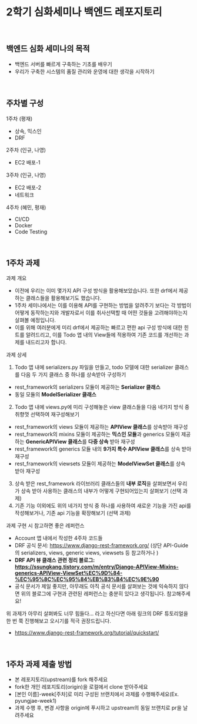 # 2학기 심화세미나 백엔드 레포지토리  
<br/>

## 백엔드 심화 세미나의 목적
- 백엔드 서버를 빠르게 구축하는 기초를 배우기
- 우리가 구축한 시스템의 품질 관리와 운영에 대한 생각을 시작하기
<br/>  

## 주차별 구성
1주차 (평재)
- 상속, 믹스인
- DRF

2주차 (인규, 나영)
- EC2 배포-1

3주차 (인규, 나영)
- EC2 배포-2
- 네트워크

4주차 (혜민, 평재)
- CI/CD
- Docker
- Code Testing 
<br/>

## 1주차 과제
과제 개요
- 이전에 우리는 이미 몇가지 API 구성 방식을 활용해보았습니다. 또한 drf에서 제공하는 클래스들을 활용해보기도 했습니다. 
- 1주차 세미나에서는 이를 이용해 API를 구현하는 방법을 알려주기 보다는 각 방법이 어떻게 동작하는지와 개발자로서 이를 취사선택할 때 어떤 것들을 고려해야하는지 살펴볼 예정입니다. 
- 이를 위해 여러분에게 미리 drf에서 제공하는 빠르고 편한 api 구성 방식에 대한 힌트를 알려드리고, 이를 Todo 앱 내의 View들에 적용하여 기존 코드를 개선하는 과제를 내드리고자 합니다. 

과제 상세
1. Todo 앱 내에 serializers.py 파일을 만들고, todo 모델에 대한 serializer 클래스를 다음 두 가지 클래스 중 하나를 상속받아 구성하기
  - rest_framework의 serializers 모듈이 제공하는 **Serializer 클래스**
  - 동일 모듈의 **ModelSerializer 클래스**
2. Todo 앱 내에 views.py에 미리 구성해놓은 view 클래스들을 다음 네가지 방식 중 취향껏 선택하여 재구성해보기
  - rest_framework의 views 모듈이 제공하는 **APIView 클래스**를 상속받아 재구성
  - rest_framework의 mixins 모듈이 제공하는 **믹스인 모듈**과 generics 모듈이 제공하는 **GenericAPIView 클래스**를 **다중 상속** 받아 재구성
  - rest_framework의 generics 모듈 내의 **9가지 특수 APIView 클래스**를 상속 받아 재구성
  - rest_framework의 viewsets 모듈이 제공하는 **ModelViewSet 클래스**를 상속 받아 재구성
3. 상속 받은 rest_framework 라이브러리 클래스들의 **내부 로직**을 살펴보면서 우리가 상속 받아 사용하는 클래스의 내부가 어떻게 구현되어있는지 살펴보기 (선택 과제)
4. 기존 기능 이외에도 위의 네가지 방식 중 하나를 사용하여 새로운 기능을 가진 api를 작성해보거나, 기존 api 기능을 확장해보기 (선택 과제)

과제 구현 시 참고하면 좋은 레퍼런스
- Account 앱 내에서 작성한 4주차 코드들
- DRF 공식 문서: https://www.django-rest-framework.org/ (상단 API-Guide의 serializers, views, generic views, viewsets 등 참고하거나 ) 
- **DRF API 뷰 클래스 관련 정리 블로그: https://ssungkang.tistory.com/m/entry/Django-APIView-Mixins-generics-APIView-ViewSet%EC%9D%84-%EC%95%8C%EC%95%84%EB%B3%B4%EC%9E%90**
- 공식 문서가 제일 좋지만, 아무래도 아직 공식 문서를 살펴보는 것에 익숙하지 않다면 위의 블로그에 구현과 관련된 레퍼런스는 충분히 있다고 생각됩니다. 참고해주세요!

위 과제가 아무리 살펴봐도 너무 힘들다... 라고 하신다면 아래 링크의 DRF 튜토리얼을 한 번 쭉 진행해보고 오시기를 적극 권장드립니다.
- https://www.django-rest-framework.org/tutorial/quickstart/
<br/>

## 1주차 과제 제출 방법
- 본 레포지토리(upstream)를 fork 해주세요
- fork한 개인 레포지토리(origin)을 로컬에서 clone 받아주세요
- [본인 이름]-week[주차]로 미리 구성된 브랜치에서 과제를 수행해주세요(Ex. pyungjae-week1)
- 과제 수행 후, 변경 사항을 origin에 푸시하고 upstream의 동일 브랜치로 pr을 날려주세요
